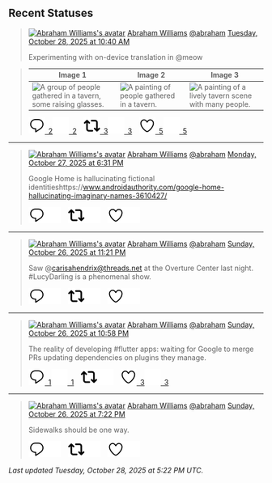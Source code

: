 ## Recent Statuses

> <a href="https://indieweb.social/@abraham"><img alt="Abraham Williams's avatar" src="https://cdn.masto.host/indiewebsocial/accounts/avatars/109/292/540/382/343/163/original/d00f2e03ce9c85b1.jpg" height="24" width="24" ></a> [Abraham Williams](https://indieweb.social/@abraham) [@abraham](https://indieweb.social/@abraham) [Tuesday, October 28, 2025 at 10:40 AM](https://indieweb.social/@abraham/115451366865161308)
>
> Experimenting with on-device translation in @meow
>

> | Image 1 | Image 2 | Image 3 |
> | --- | --- | --- |
> | ![A group of people gathered in a tavern, some raising glasses.](https://cdn.masto.host/indiewebsocial/media_attachments/files/115/451/363/214/995/648/original/970574631a9890e1.jpeg) | ![A painting of people gathered in a tavern.](https://cdn.masto.host/indiewebsocial/media_attachments/files/115/451/363/577/867/436/original/ee5ea26b23135215.jpeg) | ![A painting of a lively tavern scene with many people.](https://cdn.masto.host/indiewebsocial/media_attachments/files/115/451/363/921/782/351/original/7375c3f19f772071.jpeg) |
>
> [![Reply](./images/reply_light.svg#gh-light-mode-only "Reply")&ensp;2](https://indieweb.social/@abraham/115451366865161308#gh-light-mode-only)[![Reply](./images/reply.svg#gh-dark-mode-only "Reply")&ensp;2](https://indieweb.social/@abraham/115451366865161308#gh-dark-mode-only)&emsp;[![Boost](./images/retweet_light.svg#gh-light-mode-only "Boost")&ensp;3](https://indieweb.social/@abraham/115451366865161308#gh-light-mode-only)[![Boost](./images/retweet.svg#gh-dark-mode-only "Boost")&ensp;3](https://indieweb.social/@abraham/115451366865161308#gh-dark-mode-only)&emsp;[![Favorite](./images/like_light.svg#gh-light-mode-only "Favorite")&ensp;5](https://indieweb.social/@abraham/115451366865161308#gh-light-mode-only)[![Favorite](./images/like.svg#gh-dark-mode-only "Favorite")&ensp;5](https://indieweb.social/@abraham/115451366865161308#gh-dark-mode-only)


---

> <a href="https://indieweb.social/@abraham"><img alt="Abraham Williams's avatar" src="https://cdn.masto.host/indiewebsocial/accounts/avatars/109/292/540/382/343/163/original/d00f2e03ce9c85b1.jpg" height="24" width="24" ></a> [Abraham Williams](https://indieweb.social/@abraham) [@abraham](https://indieweb.social/@abraham) [Monday, October 27, 2025 at 6:31 PM](https://indieweb.social/@abraham/115447555860143344)
>
> Google Home is hallucinating fictional identitieshttps://www.androidauthority.com/google-home-hallucinating-imaginary-names-3610427/
>
> [![Reply](./images/reply_light.svg#gh-light-mode-only "Reply")](https://indieweb.social/@abraham/115447555860143344#gh-light-mode-only)[![Reply](./images/reply.svg#gh-dark-mode-only "Reply")](https://indieweb.social/@abraham/115447555860143344#gh-dark-mode-only)&emsp;[![Boost](./images/retweet_light.svg#gh-light-mode-only "Boost")](https://indieweb.social/@abraham/115447555860143344#gh-light-mode-only)[![Boost](./images/retweet.svg#gh-dark-mode-only "Boost")](https://indieweb.social/@abraham/115447555860143344#gh-dark-mode-only)&emsp;[![Favorite](./images/like_light.svg#gh-light-mode-only "Favorite")](https://indieweb.social/@abraham/115447555860143344#gh-light-mode-only)[![Favorite](./images/like.svg#gh-dark-mode-only "Favorite")](https://indieweb.social/@abraham/115447555860143344#gh-dark-mode-only)


---

> <a href="https://indieweb.social/@abraham"><img alt="Abraham Williams's avatar" src="https://cdn.masto.host/indiewebsocial/accounts/avatars/109/292/540/382/343/163/original/d00f2e03ce9c85b1.jpg" height="24" width="24" ></a> [Abraham Williams](https://indieweb.social/@abraham) [@abraham](https://indieweb.social/@abraham) [Sunday, October 26, 2025 at 11:21 PM](https://indieweb.social/@abraham/115443033808104140)
>
> Saw @carisahendrix@threads.net at the Overture Center last night. #LucyDarling is a phenomenal show.
>
> [![Reply](./images/reply_light.svg#gh-light-mode-only "Reply")](https://indieweb.social/@abraham/115443033808104140#gh-light-mode-only)[![Reply](./images/reply.svg#gh-dark-mode-only "Reply")](https://indieweb.social/@abraham/115443033808104140#gh-dark-mode-only)&emsp;[![Boost](./images/retweet_light.svg#gh-light-mode-only "Boost")](https://indieweb.social/@abraham/115443033808104140#gh-light-mode-only)[![Boost](./images/retweet.svg#gh-dark-mode-only "Boost")](https://indieweb.social/@abraham/115443033808104140#gh-dark-mode-only)&emsp;[![Favorite](./images/like_light.svg#gh-light-mode-only "Favorite")](https://indieweb.social/@abraham/115443033808104140#gh-light-mode-only)[![Favorite](./images/like.svg#gh-dark-mode-only "Favorite")](https://indieweb.social/@abraham/115443033808104140#gh-dark-mode-only)


---

> <a href="https://indieweb.social/@abraham"><img alt="Abraham Williams's avatar" src="https://cdn.masto.host/indiewebsocial/accounts/avatars/109/292/540/382/343/163/original/d00f2e03ce9c85b1.jpg" height="24" width="24" ></a> [Abraham Williams](https://indieweb.social/@abraham) [@abraham](https://indieweb.social/@abraham) [Sunday, October 26, 2025 at 10:58 PM](https://indieweb.social/@abraham/115442942152621460)
>
> The reality of developing #flutter apps: waiting for Google to merge PRs updating dependencies on plugins they manage.
>
> [![Reply](./images/reply_light.svg#gh-light-mode-only "Reply")&ensp;1](https://indieweb.social/@abraham/115442942152621460#gh-light-mode-only)[![Reply](./images/reply.svg#gh-dark-mode-only "Reply")&ensp;1](https://indieweb.social/@abraham/115442942152621460#gh-dark-mode-only)&emsp;[![Boost](./images/retweet_light.svg#gh-light-mode-only "Boost")](https://indieweb.social/@abraham/115442942152621460#gh-light-mode-only)[![Boost](./images/retweet.svg#gh-dark-mode-only "Boost")](https://indieweb.social/@abraham/115442942152621460#gh-dark-mode-only)&emsp;[![Favorite](./images/like_light.svg#gh-light-mode-only "Favorite")&ensp;3](https://indieweb.social/@abraham/115442942152621460#gh-light-mode-only)[![Favorite](./images/like.svg#gh-dark-mode-only "Favorite")&ensp;3](https://indieweb.social/@abraham/115442942152621460#gh-dark-mode-only)


---

> <a href="https://indieweb.social/@abraham"><img alt="Abraham Williams's avatar" src="https://cdn.masto.host/indiewebsocial/accounts/avatars/109/292/540/382/343/163/original/d00f2e03ce9c85b1.jpg" height="24" width="24" ></a> [Abraham Williams](https://indieweb.social/@abraham) [@abraham](https://indieweb.social/@abraham) [Sunday, October 26, 2025 at 7:22 PM](https://indieweb.social/@abraham/115442092202330229)
>
> Sidewalks should be one way.
>
> [![Reply](./images/reply_light.svg#gh-light-mode-only "Reply")](https://indieweb.social/@abraham/115442092202330229#gh-light-mode-only)[![Reply](./images/reply.svg#gh-dark-mode-only "Reply")](https://indieweb.social/@abraham/115442092202330229#gh-dark-mode-only)&emsp;[![Boost](./images/retweet_light.svg#gh-light-mode-only "Boost")](https://indieweb.social/@abraham/115442092202330229#gh-light-mode-only)[![Boost](./images/retweet.svg#gh-dark-mode-only "Boost")](https://indieweb.social/@abraham/115442092202330229#gh-dark-mode-only)&emsp;[![Favorite](./images/like_light.svg#gh-light-mode-only "Favorite")](https://indieweb.social/@abraham/115442092202330229#gh-light-mode-only)[![Favorite](./images/like.svg#gh-dark-mode-only "Favorite")](https://indieweb.social/@abraham/115442092202330229#gh-dark-mode-only)


_Last updated Tuesday, October 28, 2025 at 5:22 PM UTC._
